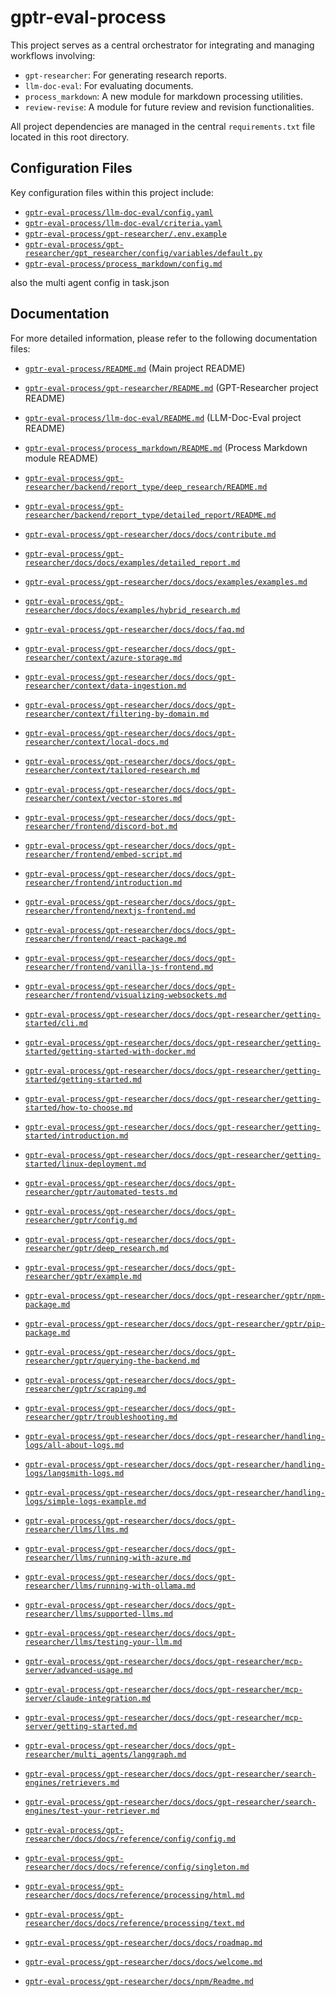 # gptr-eval-process

This project serves as a central orchestrator for integrating and managing workflows involving:
- `gpt-researcher`: For generating research reports.
- `llm-doc-eval`: For evaluating documents.
- `process_markdown`: A new module for markdown processing utilities.
- `review-revise`: A module for future review and revision functionalities.

All project dependencies are managed in the central `requirements.txt` file located in this root directory.

## Configuration Files

Key configuration files within this project include:

*   [`gptr-eval-process/llm-doc-eval/config.yaml`](gptr-eval-process/llm-doc-eval/config.yaml)
*   [`gptr-eval-process/llm-doc-eval/criteria.yaml`](gptr-eval-process/llm-doc-eval/criteria.yaml)
*   [`gptr-eval-process/gpt-researcher/.env.example`](gptr-eval-process/gpt-researcher/.env.example)
*   [`gptr-eval-process/gpt-researcher/gpt_researcher/config/variables/default.py`](gptr-eval-process/gpt-researcher/gpt_researcher/config/variables/default.py)
*   [`gptr-eval-process/process_markdown/config.md`](gptr-eval-process/process_markdown/config.md)

also the multi agent config in task.json

## Documentation

For more detailed information, please refer to the following documentation files:

*   [`gptr-eval-process/README.md`](gptr-eval-process/README.md) (Main project README)
*   [`gptr-eval-process/gpt-researcher/README.md`](gptr-eval-process/gpt-researcher/README.md) (GPT-Researcher project README)
*   [`gptr-eval-process/llm-doc-eval/README.md`](gptr-eval-process/llm-doc-eval/README.md) (LLM-Doc-Eval project README)
*   [`gptr-eval-process/process_markdown/README.md`](gptr-eval-process/process_markdown/README.md) (Process Markdown module README)


*   [`gptr-eval-process/gpt-researcher/backend/report_type/deep_research/README.md`](gptr-eval-process/gpt-researcher/backend/report_type/deep_research/README.md)
*   [`gptr-eval-process/gpt-researcher/backend/report_type/detailed_report/README.md`](gptr-eval-process/gpt-researcher/backend/report_type/detailed_report/README.md)
*   [`gptr-eval-process/gpt-researcher/docs/docs/contribute.md`](gptr-eval-process/gpt-researcher/docs/docs/contribute.md)
*   [`gptr-eval-process/gpt-researcher/docs/docs/examples/detailed_report.md`](gptr-eval-process/gpt-researcher/docs/docs/examples/detailed_report.md)
*   [`gptr-eval-process/gpt-researcher/docs/docs/examples/examples.md`](gptr-eval-process/gpt-researcher/docs/docs/examples/examples.md)
*   [`gptr-eval-process/gpt-researcher/docs/docs/examples/hybrid_research.md`](gptr-eval-process/gpt-researcher/docs/docs/examples/hybrid_research.md)
*   [`gptr-eval-process/gpt-researcher/docs/docs/faq.md`](gptr-eval-process/gpt-researcher/docs/docs/faq.md)
*   [`gptr-eval-process/gpt-researcher/docs/docs/gpt-researcher/context/azure-storage.md`](gptr-eval-process/gpt-researcher/docs/docs/gpt-researcher/context/azure-storage.md)
*   [`gptr-eval-process/gpt-researcher/docs/docs/gpt-researcher/context/data-ingestion.md`](gptr-eval-process/gpt-researcher/docs/docs/gpt-researcher/context/data-ingestion.md)
*   [`gptr-eval-process/gpt-researcher/docs/docs/gpt-researcher/context/filtering-by-domain.md`](gptr-eval-process/gpt-researcher/docs/docs/gpt-researcher/context/filtering-by-domain.md)
*   [`gptr-eval-process/gpt-researcher/docs/docs/gpt-researcher/context/local-docs.md`](gptr-eval-process/gpt-researcher/docs/docs/gpt-researcher/context/local-docs.md)
*   [`gptr-eval-process/gpt-researcher/docs/docs/gpt-researcher/context/tailored-research.md`](gptr-eval-process/gpt-researcher/docs/docs/gpt-researcher/context/tailored-research.md)
*   [`gptr-eval-process/gpt-researcher/docs/docs/gpt-researcher/context/vector-stores.md`](gptr-eval-process/gpt-researcher/docs/docs/gpt-researcher/context/vector-stores.md)
*   [`gptr-eval-process/gpt-researcher/docs/docs/gpt-researcher/frontend/discord-bot.md`](gptr-eval-process/gpt-researcher/docs/docs/gpt-researcher/frontend/discord-bot.md)
*   [`gptr-eval-process/gpt-researcher/docs/docs/gpt-researcher/frontend/embed-script.md`](gptr-eval-process/gpt-researcher/docs/docs/gpt-researcher/frontend/embed-script.md)
*   [`gptr-eval-process/gpt-researcher/docs/docs/gpt-researcher/frontend/introduction.md`](gptr-eval-process/gpt-researcher/docs/docs/gpt-researcher/frontend/introduction.md)
*   [`gptr-eval-process/gpt-researcher/docs/docs/gpt-researcher/frontend/nextjs-frontend.md`](gptr-eval-process/gpt-researcher/docs/docs/gpt-researcher/frontend/nextjs-frontend.md)
*   [`gptr-eval-process/gpt-researcher/docs/docs/gpt-researcher/frontend/react-package.md`](gptr-eval-process/gpt-researcher/docs/docs/gpt-researcher/frontend/react-package.md)
*   [`gptr-eval-process/gpt-researcher/docs/docs/gpt-researcher/frontend/vanilla-js-frontend.md`](gptr-eval-process/gpt-researcher/docs/docs/gpt-researcher/frontend/vanilla-js-frontend.md)
*   [`gptr-eval-process/gpt-researcher/docs/docs/gpt-researcher/frontend/visualizing-websockets.md`](gptr-eval-process/gpt-researcher/docs/docs/gpt-researcher/frontend/visualizing-websockets.md)
*   [`gptr-eval-process/gpt-researcher/docs/docs/gpt-researcher/getting-started/cli.md`](gptr-eval-process/gpt-researcher/docs/docs/gpt-researcher/getting-started/cli.md)
*   [`gptr-eval-process/gpt-researcher/docs/docs/gpt-researcher/getting-started/getting-started-with-docker.md`](gptr-eval-process/gpt-researcher/docs/docs/gpt-researcher/getting-started/getting-started-with-docker.md)
*   [`gptr-eval-process/gpt-researcher/docs/docs/gpt-researcher/getting-started/getting-started.md`](gptr-eval-process/gpt-researcher/docs/docs/gpt-researcher/getting-started/getting-started.md)
*   [`gptr-eval-process/gpt-researcher/docs/docs/gpt-researcher/getting-started/how-to-choose.md`](gptr-eval-process/gpt-researcher/docs/docs/gpt-researcher/getting-started/how-to-choose.md)
*   [`gptr-eval-process/gpt-researcher/docs/docs/gpt-researcher/getting-started/introduction.md`](gptr-eval-process/gpt-researcher/docs/docs/gpt-researcher/getting-started/introduction.md)
*   [`gptr-eval-process/gpt-researcher/docs/docs/gpt-researcher/getting-started/linux-deployment.md`](gptr-eval-process/gpt-researcher/docs/docs/gpt-researcher/getting-started/linux-deployment.md)
*   [`gptr-eval-process/gpt-researcher/docs/docs/gpt-researcher/gptr/automated-tests.md`](gptr-eval-process/gpt-researcher/docs/docs/gpt-researcher/gptr/automated-tests.md)
*   [`gptr-eval-process/gpt-researcher/docs/docs/gpt-researcher/gptr/config.md`](gptr-eval-process/gpt-researcher/docs/docs/gpt-researcher/gptr/config.md)
*   [`gptr-eval-process/gpt-researcher/docs/docs/gpt-researcher/gptr/deep_research.md`](gptr-eval-process/gpt-researcher/docs/docs/gpt-researcher/gptr/deep_research.md)
*   [`gptr-eval-process/gpt-researcher/docs/docs/gpt-researcher/gptr/example.md`](gptr-eval-process/gpt-researcher/docs/docs/gpt-researcher/gptr/example.md)
*   [`gptr-eval-process/gpt-researcher/docs/docs/gpt-researcher/gptr/npm-package.md`](gptr-eval-process/gpt-researcher/docs/docs/gpt-researcher/gptr/npm-package.md)
*   [`gptr-eval-process/gpt-researcher/docs/docs/gpt-researcher/gptr/pip-package.md`](gptr-eval-process/gpt-researcher/docs/docs/gpt-researcher/gptr/pip-package.md)
*   [`gptr-eval-process/gpt-researcher/docs/docs/gpt-researcher/gptr/querying-the-backend.md`](gptr-eval-process/gpt-researcher/docs/docs/gpt-researcher/gptr/querying-the-backend.md)
*   [`gptr-eval-process/gpt-researcher/docs/docs/gpt-researcher/gptr/scraping.md`](gptr-eval-process/gpt-researcher/docs/docs/gpt-researcher/gptr/scraping.md)
*   [`gptr-eval-process/gpt-researcher/docs/docs/gpt-researcher/gptr/troubleshooting.md`](gptr-eval-process/gpt-researcher/docs/docs/gpt-researcher/gptr/troubleshooting.md)
*   [`gptr-eval-process/gpt-researcher/docs/docs/gpt-researcher/handling-logs/all-about-logs.md`](gptr-eval-process/gpt-researcher/docs/docs/gpt-researcher/handling-logs/all-about-logs.md)
*   [`gptr-eval-process/gpt-researcher/docs/docs/gpt-researcher/handling-logs/langsmith-logs.md`](gptr-eval-process/gpt-researcher/docs/docs/gpt-researcher/handling-logs/langsmith-logs.md)
*   [`gptr-eval-process/gpt-researcher/docs/docs/gpt-researcher/handling-logs/simple-logs-example.md`](gptr-eval-process/gpt-researcher/docs/docs/gpt-researcher/handling-logs/simple-logs-example.md)
*   [`gptr-eval-process/gpt-researcher/docs/docs/gpt-researcher/llms/llms.md`](gptr-eval-process/gpt-researcher/docs/docs/gpt-researcher/llms/llms.md)
*   [`gptr-eval-process/gpt-researcher/docs/docs/gpt-researcher/llms/running-with-azure.md`](gptr-eval-process/gpt-researcher/docs/docs/gpt-researcher/llms/running-with-azure.md)
*   [`gptr-eval-process/gpt-researcher/docs/docs/gpt-researcher/llms/running-with-ollama.md`](gptr-eval-process/gpt-researcher/docs/docs/gpt-researcher/llms/running-with-ollama.md)
*   [`gptr-eval-process/gpt-researcher/docs/docs/gpt-researcher/llms/supported-llms.md`](gptr-eval-process/gpt-researcher/docs/docs/gpt-researcher/llms/supported-llms.md)
*   [`gptr-eval-process/gpt-researcher/docs/docs/gpt-researcher/llms/testing-your-llm.md`](gptr-eval-process/gpt-researcher/docs/docs/gpt-researcher/llms/testing-your-llm.md)
*   [`gptr-eval-process/gpt-researcher/docs/docs/gpt-researcher/mcp-server/advanced-usage.md`](gptr-eval-process/gpt-researcher/docs/docs/gpt-researcher/mcp-server/advanced-usage.md)
*   [`gptr-eval-process/gpt-researcher/docs/docs/gpt-researcher/mcp-server/claude-integration.md`](gptr-eval-process/gpt-researcher/docs/docs/gpt-researcher/mcp-server/claude-integration.md)
*   [`gptr-eval-process/gpt-researcher/docs/docs/gpt-researcher/mcp-server/getting-started.md`](gptr-eval-process/gpt-researcher/docs/docs/gpt-researcher/mcp-server/getting-started.md)
*   [`gptr-eval-process/gpt-researcher/docs/docs/gpt-researcher/multi_agents/langgraph.md`](gptr-eval-process/gpt-researcher/docs/docs/gpt-researcher/multi_agents/langgraph.md)
*   [`gptr-eval-process/gpt-researcher/docs/docs/gpt-researcher/search-engines/retrievers.md`](gptr-eval-process/gpt-researcher/docs/docs/gpt-researcher/search-engines/retrievers.md)
*   [`gptr-eval-process/gpt-researcher/docs/docs/gpt-researcher/search-engines/test-your-retriever.md`](gptr-eval-process/gpt-researcher/docs/docs/gpt-researcher/search-engines/test-your-retriever.md)
*   [`gptr-eval-process/gpt-researcher/docs/docs/reference/config/config.md`](gptr-eval-process/gpt-researcher/docs/docs/reference/config/config.md)
*   [`gptr-eval-process/gpt-researcher/docs/docs/reference/config/singleton.md`](gptr-eval-process/gpt-researcher/docs/docs/reference/config/singleton.md)
*   [`gptr-eval-process/gpt-researcher/docs/docs/reference/processing/html.md`](gptr-eval-process/gpt-researcher/docs/docs/reference/processing/html.md)
*   [`gptr-eval-process/gpt-researcher/docs/docs/reference/processing/text.md`](gptr-eval-process/gpt-researcher/docs/docs/reference/processing/text.md)
*   [`gptr-eval-process/gpt-researcher/docs/docs/roadmap.md`](gptr-eval-process/gpt-researcher/docs/docs/roadmap.md)
*   [`gptr-eval-process/gpt-researcher/docs/docs/welcome.md`](gptr-eval-process/gpt-researcher/docs/docs/welcome.md)
*   [`gptr-eval-process/gpt-researcher/docs/npm/Readme.md`](gptr-eval-process/gpt-researcher/docs/npm/Readme.md)
